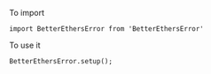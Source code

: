 To import 

```
import BetterEthersError from 'BetterEthersError'
```

To use it

```
BetterEthersError.setup();
```